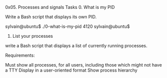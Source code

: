 0x05. Processes and signals
Tasks
0. What is my PID

Write a Bash script that displays its own PID.

sylvain@ubuntu$ ./0-what-is-my-pid
4120
sylvain@ubuntu$

1. List your processes

write a Bash script that displays a list of currently running processes.

Requirements:

Must show all processes, for all users, including those which might not have a TTY
Display in a user-oriented format
Show process hierarchy
